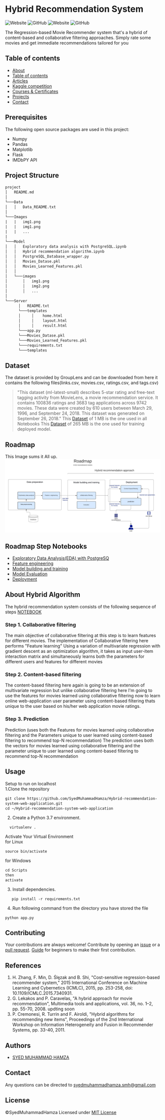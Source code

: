 # Hybrid Recommendation System
<img alt="Website" src="https://img.shields.io/website?url=https%3A%2F%2Fsmhxrecommendersystemapp.herokuapp.com%2F"> <img alt="GitHub" src="https://img.shields.io/github/license/SyedMuhammadHamza/Hybrid-recommendation-system-web-application"> <img alt="Website" src="https://img.shields.io/badge/Powered%20by-Heroku%20-%236567a5"> <img alt="GitHub" src="https://img.shields.io/badge/contributions-welcome-brightgreen"> 

The Regression-based Movie Recommender system that's a hybrid of content-based and collaborative filtering approaches. Simply rate some movies and get immediate recommendations tailored for you


## Table of contents

* [About](##About)
* [Table of contents]()
* [Articles]()
* [Kaggle competition]()
* [Courses & Certificates]()
* [Projects]()
* [Contact]()


## Prerequisites
The following open source packages are used in this project:
* Numpy
* Pandas
* Matplotlib
* Flask
* IMDbPY API

## Project Structure 
```
project
│   README.md
│    
└───Data
│   │   Data_README.txt
│
└───Images
|   |   img1.png
|   |   img1.png
|   |   ...
|
└───Model
│   │   Exploratory data analysis with PostgreSQL.ipynb
│   │   Hybrid recommendation algorithm.ipynb
│   │   PostgreSQL_Database_wrapper.py
│   │   Movies_Datase.pkl
│   │   Movies_Learned_Features.pkl
│   │
│   └───images
│       │   img1.png
│       │   img2.png
│       │   ...
│   
└───Server
      │   README.txt
      └───templates
      │     │    home.html
      │     │    layout.html
      │     │    result.html
      └───app.py
      └───Movies_Datase.pkl
      └───Movies_Learned_Features.pkl
      └───requirements.txt
      └───templates
```
## Dataset 
The dataset is provided by GroupLens and can be downloaded from here it contains the following files(links.csv, movies.csv, ratings.csv, and tags.csv)

> "This dataset (ml-latest-small) describes 5-star rating and free-text tagging activity from MovieLens, a movie recommendation service. It contains 100836 ratings and      3683 tag applications across 9742 movies. These data were created by 610 users between March 29, 1996, and September 24, 2018. This dataset was generated on September    26, 2018."
This [Dataset](https://files.grouplens.org/datasets/movielens/ml-latest-small.zip) of 1 MB is the one used in all Notebooks 
This [Dataset](https://files.grouplens.org/datasets/movielens/ml-latest.zip) of 265 MB is the one used for training deployed model. 

## Roadmap
This Image sums it All up.
<img src="https://github.com/SyedMuhammadHamza/Hybrid-recommendation-system-web-application/blob/main/Images/roadmap.jpeg"/>
## Roadmap Step Notebooks
* [Exploratory Data Analysis(EDA) with PostgreSQ](https://github.com/SyedMuhammadHamza/Hybrid-recommendation-system-web-application/blob/main/Model/Exploratory%20data%20analysis%20with%20PostgreSQL.ipynb)
* [Feature engineering](https://github.com/SyedMuhammadHamza/Hybrid-recommendation-system-web-application/blob/main/Model/Hybrid%20recommendation%20algorithm.ipynb)
* [Model building and training](https://github.com/SyedMuhammadHamza/Hybrid-recommendation-system-web-application/blob/main/Model/Hybrid%20recommendation%20algorithm.ipynb)
* [Model Evaluation](https://github.com/SyedMuhammadHamza/Hybrid-recommendation-system-web-application/blob/main/Model/Hybrid%20recommendation%20algorithm.ipynb)
* [Deployment](https://github.com/SyedMuhammadHamza/Hybrid-recommendation-system-web-application/blob/main/Server/app.py)


## About Hybrid Algorithm 
The hybrid recommendation system consists of the following sequence of steps [NOTEBOOK](https://github.com/SyedMuhammadHamza/Hybrid-recommendation-system-web-application/blob/main/Model/Hybrid%20recommendation%20algorithm.ipynb)
### Step 1. Collaborative filtering
The main objective of collaborative filtering at this step is to learn features for different movies. The implementation of Collaborative filtering here performs "Feature learning" Using a variation of multivariate regression with gradient descent as an optimization algorithm, it takes as input user-item interaction matrix and simultaneously learns both the parameters for different users and features for different movies 

### Step 2. Content-based filtering
The content-based filtering here again is going to be an extension of multivariate regression but unlike collaborative filtering here I'm going to use the features for movies learned using collaborative filtering now to learn online web-application user parameter using content-based filtering thats unique to the user based on his/her web application movie ratings.

### Step 3. Prediction
Prediction (uses both the Features for movies learned using collaborative filtering and the Parameters unique to user learned using content-based filtering to recommend top-N recommendation) The prediction uses both the vectors for movies learned using collaborative filtering and the parameter unique to user learned using content-based filtering to recommend top-N recommendation

## Usage
Setup to run on localhost<br/>
1.Clone the repository
```
git clone https://github.com/SyedMuhammadHamza/Hybrid-recommendation-system-web-application.git
cd ~/Hybrid-recommendation-system-web-application
```
2. Create a Python 3.7 environment.
```
  virtualenv .
```
Activate Your Virtual Environment<br/>
for Linux
```
source bin/activate
```
for Windows
```
cd Scripts
then
activate
```
3. Install dependencies.
```
   pip install -r requirements.txt
```
4. Run following command from the directory you have stored the file
```
python app.py
```

## Contributing
Your contributions are always welcome! Contribute by opening an [issue]() or a [pull request](https://github.com/SyedMuhammadHamza/Hybrid-recommendation-system-web-application). [Guide](https://github.com/firstcontributions/first-contributions) for beginners to make their first contribution.
## References 
1. H. Zhang, F. Min, D. Ślęzak and B. Shi, "Cost-sensitive regression-based recommender system," 2015 International Conference on Machine Learning and Cybernetics (ICMLC), 2015, pp. 253-258, doi: 10.1109/ICMLC.2015.7340931.
2. G. Lekakos and P. Caravelas, "A hybrid approach for movie recommendation", Multimedia tools and applications, vol. 36, no. 1–2, pp. 55-70, 2008.
updting soon
3. P. Cremonesi, R. Turrin and F. Airoldi, "Hybrid algorithms for recommending new items", Proceedings of the 2nd International Workshop on Information Heterogeneity and Fusion in Recommender Systems, pp. 33-40, 2011.

## Authors
* [SYED MUHAMMAD HAMZA](https://syedmuhammadhamza.github.io/Hamza_Portfolio/)

## Contact
Any questions can be directed to [syedmuhammadhamza.smh@gmail.com]()

## License
©SyedMuhammadHamza Licensed under [MIT License](https://github.com/SyedMuhammadHamza/Hybrid-recommendation-system-web-application/blob/main/LICENSE)

